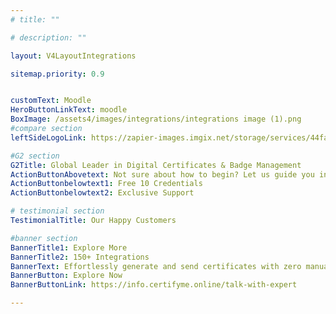 ```yaml
---
# title: ""

# description: ""

layout: V4LayoutIntegrations

sitemap.priority: 0.9


customText: Moodle
HeroButtonLinkText: moodle
BoxImage: /assets4/images/integrations/integrations image (1).png
#compare section
leftSideLogoLink: https://zapier-images.imgix.net/storage/services/44fa0bc12310172df31ea77f905767c4_10.png?auto=format&ixlib=react-9.8.0&fit=crop&q=50&w=60&h=60&dpr=1

#G2 section
G2Title: Global Leader in Digital Certificates & Badge Management
ActionButtonAbovetext: Not sure about how to begin? Let us guide you in the right direction!
ActionButtonbelowtext1: Free 10 Credentials
ActionButtonbelowtext2: Exclusive Support

# testimonial section
TestimonialTitle: Our Happy Customers   

#banner section
BannerTitle1: Explore More
BannerTitle2: 150+ Integrations
BannerText: Effortlessly generate and send certificates with zero manual intervention using the most advanced digital credential management software of 2023.
BannerButton: Explore Now
BannerButtonLink: https://info.certifyme.online/talk-with-expert

---
```


